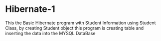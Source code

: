# Hibernate-1
This the Basic Hibernate program with Student Information using Student Class, by creating Student object this program is creating table and inserting the data into the MYSQL DataBase
